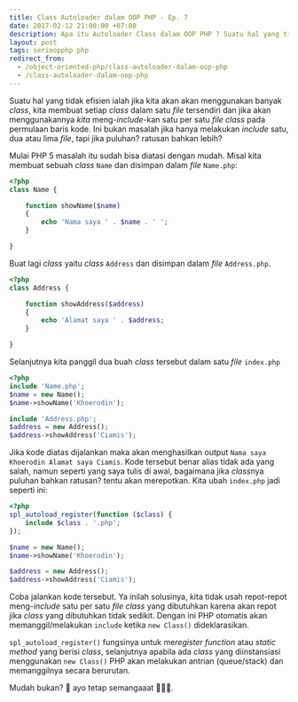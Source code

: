 ```yaml
---
title: Class Autoloader dalam OOP PHP - Ep. 7
date: 2017-02-12 21:00:00 +07:00
description: Apa itu Autoloader Class dalam OOP PHP ? Suatu hal yang tidak efisien ialah ketika akan akan menggunakan banyak class programmer membuat setiap _class_ dalam satu file tersendiri dan jika akan menggunakannya programmer meng-include-kan satu per satu file class pada permulaan baris kode. Ini bukan masalah jika hanya melakukan include satu, dua atau lima file, tapi jika puluhan? ratusan bahkan lebih?
layout: post
tags: serioopphp php
redirect_from:
  - /object-oriented-php/class-autoloader-dalam-oop-php
  - /class-autoloader-dalam-oop-php
---
```


Suatu hal yang tidak efisien ialah jika kita akan akan menggunakan banyak _class_, kita membuat setiap _class_ dalam satu _file_ tersendiri dan jika akan menggunakannya _kita_ meng-*include*-kan satu per satu _file class_ pada permulaan baris kode. Ini bukan masalah jika hanya melakukan _include_ satu, dua atau lima _file_, tapi jika puluhan? ratusan bahkan lebih?

Mulai PHP 5 masalah itu sudah bisa diatasi dengan mudah. Misal kita membuat sebuah _class_ `Name` dan disimpan dalam _file_ `Name.php`:

```php
<?php
class Name {

    function showName($name)
    {
    	echo 'Nama saya ' . $name . ' ';
    }

}
```

Buat lagi _class_ yaitu _class_ `Address` dan disimpan dalam _file_ `Address.php`.

```php
<?php
class Address {

    function showAddress($address)
    {
    	echo 'Alamat saya ' . $address;
    }

}
```

Selanjutnya kita panggil dua buah _class_ tersebut dalam satu _file_ `index.php`

```php
<?php
include 'Name.php';
$name = new Name();
$name->showName('Khoerodin');

include 'Address.php';
$address = new Address();
$address->showAddress('Ciamis');
```

Jika kode diatas dijalankan maka akan menghasilkan output `Nama saya Khoerodin Alamat saya Ciamis`. Kode tersebut benar alias tidak ada yang salah, namun seperti yang saya tulis di awal, bagaimana jika *class*nya puluhan bahkan ratusan? tentu akan merepotkan. Kita ubah `index.php` jadi seperti ini:

```php
<?php
spl_autoload_register(function ($class) {
    include $class . '.php';
});

$name = new Name();
$name->showName('Khoerodin');

$address = new Address();
$address->showAddress('Ciamis');
```

Coba jalankan kode tersebut. Ya inilah solusinya, kita tidak usah repot-repot meng-*include* satu per satu _file class_ yang dibutuhkan karena akan repot jika _class_ yang dibutuhkan tidak sedikit. Dengan ini PHP otomatis akan memanggil/melakukan `include` ketika `new Class()` dideklarasikan.

`spl_autoload_register()` fungsinya untuk me*register* _function_ atau *static method* yang berisi _class_,  selanjutnya apabila ada _class_ yang diinstansiasi menggunakan `new Class()` PHP akan melakukan antrian (queue/stack) dan memanggilnya secara berurutan.

Mudah bukan? 🤩 ayo tetap semangaaat 💪💪💪.
